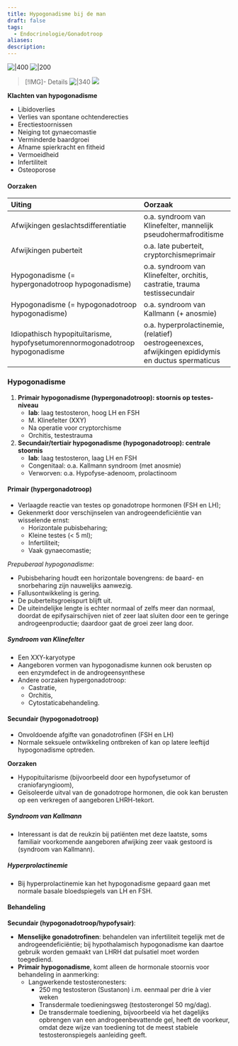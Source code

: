 ```yaml
---
title: Hypogonadisme bij de man
draft: false
tags:
  - Endocrinologie/Gonadotroop
aliases: 
description:
---
```


![|400](https://i.imgur.com/C160xB5.jpg)
![|200](https://i.imgur.com/Q2ex1Nk.png)


> [!IMG]- Details
> ![|340](https://i.imgur.com/M650jb7.png)
> ![](https://i.imgur.com/4vzhcb9.png)


**Klachten van hypogonadisme**
- Libidoverlies
- Verlies van spontane ochtenderecties
- Erectiestoornissen
- Neiging tot gynaecomastie
- Verminderde baardgroei
- Afname spierkracht en fitheid
- Vermoeidheid
- Infertiliteit
- Osteoporose

#### Oorzaken
| Uiting                                                                       | Oorzaak                                                                                           |
|:---------------------------------------------------------------------------- |:------------------------------------------------------------------------------------------------- |
| Afwijkingen geslachtsdifferentiatie                                          | o.a. syndroom van Klinefelter, mannelijk pseudohermafroditisme                                    |
| Afwijkingen puberteit                                                                            |   o.a. late puberteit, cryptorchismeprimair                                                                                                 |
| Hypogonadisme (= hypergonadotroop hypogonadisme)                             | o.a. syndroom van Klinefelter, orchitis, castratie, trauma testissecundair                        |
| Hypogonadisme (= hypogonadotroop hypogonadisme)                              | o.a. syndroom van Kallmann (+ anosmie)                                                            |
| Idiopathisch hypopituïtarisme, hypofysetumorennormogonadotroop hypogonadisme | o.a. hyperprolactinemie, (relatief) oestrogeenexces, afwijkingen epididymis en ductus spermaticus |

### Hypogonadisme
1. **Primair hypogonadisme (hypergonadotroop): stoornis op testes-niveau**
	- **lab**: laag testosteron, hoog LH en FSH
	- M. Klinefelter (XXY)
	- Na operatie voor cryptorchisme
	- Orchitis, testestrauma
2. **Secundair/tertiair hypogonadisme (hypogonadotroop): centrale stoornis**
	- **lab**: laag testosteron, laag LH en FSH
	- Congenitaal: o.a. Kallmann syndroom (met anosmie)
	- Verworven: o.a. Hypofyse-adenoom, prolactinoom
#### Primair (hypergonadotroop) 
- Verlaagde reactie van testes op gonadotrope hormonen (FSH en LH);
- Gekenmerkt door verschijnselen van androgeendeficiëntie van wisselende ernst:
	- Horizontale pubisbeharing;
	- Kleine testes (< 5 ml);
	- Infertiliteit;
	- Vaak gynaecomastie;

*Prepuberaal hypogonadisme*:
- Pubisbeharing houdt een horizontale bovengrens: de baard- en snorbeharing zijn nauwelijks aanwezig. 
- Fallusontwikkeling is gering. 
- De puberteitsgroeispurt blijft uit. 
- De uiteindelijke lengte is echter normaal of zelfs meer dan normaal, doordat de epifysairschijven niet of zeer laat sluiten door een te geringe androgeenproductie; daardoor gaat de groei zeer lang door.

##### Syndroom van Klinefelter
- Een XXY-karyotype
- Aangeboren vormen van hypogonadisme kunnen ook berusten op een enzymdefect in de androgeensynthese
- Andere oorzaken hypergonadotroop:
	- Castratie, 
	- Orchitis,
	- Cytostaticabehandeling.

#### Secundair (hypogonadotroop)
- Onvoldoende afgifte van gonadotrofinen (FSH en LH) 
- Normale seksuele ontwikkeling ontbreken of kan op latere leeftijd hypogonadisme optreden. 

**Oorzaken**
- Hypopituïtarisme (bijvoorbeeld door een hypofysetumor of craniofaryngioom), 
- Geïsoleerde uitval van de gonadotrope hormonen, die ook kan berusten op een verkregen of aangeboren LHRH-tekort.
##### Syndroom van Kallmann
-  Interessant is dat de reukzin bij patiënten met deze laatste, soms familiair voorkomende aangeboren afwijking zeer vaak gestoord is (syndroom van Kallmann). 

##### Hyperprolactinemie
- Bij hyperprolactinemie kan het hypogonadisme gepaard gaan met normale basale bloedspiegels van LH en FSH.

#### Behandeling
**Secundair (hypogonadotroop/hypofysair)**:
- **Menselijke gonadotrofinen**: behandelen van infertiliteit tegelijk met de androgeendeficiëntie; bij hypothalamisch hypogonadisme kan daartoe gebruik worden gemaakt van LHRH dat pulsatiel moet worden toegediend. 
- **Primair hypogonadisme**, komt alleen de hormonale stoornis voor behandeling in aanmerking: 
	- Langwerkende testosteronesters:
		- 250 mg testosteron (Sustanon) i.m. eenmaal per drie à vier weken
		- Transdermale toedieningsweg (testosterongel 50 mg/dag). 
		- De transdermale toediening, bijvoorbeeld via het dagelijks opbrengen van een androgeenbevattende gel, heeft de voorkeur, omdat deze wijze van toediening tot de meest stabiele testosteronspiegels aanleiding geeft.